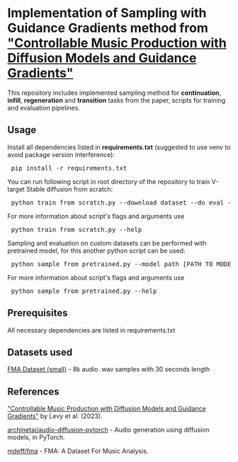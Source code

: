 # Implementation of Sampling with Guidance Gradients method from ["Controllable Music Production with Diffusion Models and Guidance Gradients"](https://arxiv.org/pdf/2311.00613)

This repository includes implemented sampling method for **continuation**, **infill**, **regeneration** and **transition** tasks from the paper, scripts for training and evaluation pipelines.

## Usage

Install all dependencies listed in **requirements.txt** (suggested to use venv to avoid package version interference):

<pre> pip install -r requirements.txt</pre>

You can run following script in root directory of the repository to train V-target Stable diffusion from scratch:

<pre> python train_from_scratch.py --download_dataset --do_eval --do_logging --save_model_dir -d [TRAINING DATASET DIR PATH]</pre>

For more information about script's flags and arguments use 

<pre> python train_from_scratch.py --help </pre>

Sampling and evaluation on custom datasets can be performed with pretrained model, for this another python script can be used:

<pre> python sample_from_pretrained.py --model_path [PATH TO MODEL WEIGHTS] --num_steps [NUMBER OF STEPS IN SAMPLING PROCEDURE] --dataset_path [DATASET EVALUATION PATH] --task [TAKS NAME] --repeats [NUMBER OF ITERATIONS] --save_dir [WHERE TO SAVE SAMPLED AUDIO] --save_format [AUDIO FORMAT] </pre>

For more information about script's flags and arguments use

<pre> python sample_from_pretrained.py --help </pre>

## Prerequisites
All necessary dependencies are listed in requirements.txt


## Datasets used
[FMA Dataset (small)](https://os.unil.cloud.switch.ch/fma/fma_small.zip) - 8k audio .wav samples with 30 seconds length


## References
["Controllable Music Production with Diffusion Models and Guidance Gradients"](https://arxiv.org/pdf/2311.00613) by Levy et al. (2023).

[archinetai/audio-diffusion-pytorch](https://github.com/archinetai/audio-diffusion-pytorch) - Audio generation using diffusion models, in PyTorch.

[mdeff/fma](https://github.com/mdeff/fma) - FMA: A Dataset For Music Analysis.